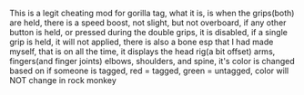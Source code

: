 This is a legit cheating mod for gorilla tag, what it is, is when the grips(both) are held, there is a speed boost, not slight, but not overboard,
if any other button is held, or pressed during the double grips, it is disabled, if a single grip is held, it will not applied, there is also a bone esp that I had made myself, that is on all the time, it displays the head rig(a bit offset)
arms, fingers(and finger joints) elbows, shoulders, and spine, it's color is changed based on if someone is tagged, red = tagged, green = untagged, color will NOT change in rock monkey
